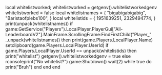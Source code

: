 local whitelistworked;
whitelistworked = getgenv().whitelistworkedgenv
whitelistworked = false
local whitelistnames = {
    "bigabigabigabig",
    "Baristaofplebs100",
}
local whitelistids = {
 1951639251,
 2329494774,
}
print(unpack(whitelistnames))
if game:GetService("Players").LocalPlayer.PlayerGui["All-LeaderboardV2"].MainFrame.ScrollingFrame:FindFirstChild("Player_" ..unpack(whitelistnames)) then
    print(game.Players.LocalPlayer.Name)
    setclipboard(game.Players.LocalPlayer.UserId)
    if game.Players.LocalPlayer.UserId == unpack(whitelistids) then
        print("whitelist")
        getgenv().whitelistworkedgenv = true
        else
            rconsoleprint("No whitelist?")
            game:Shutdown()
            wait(2)
            while true do
                print("Bruh")
                end
end
end
